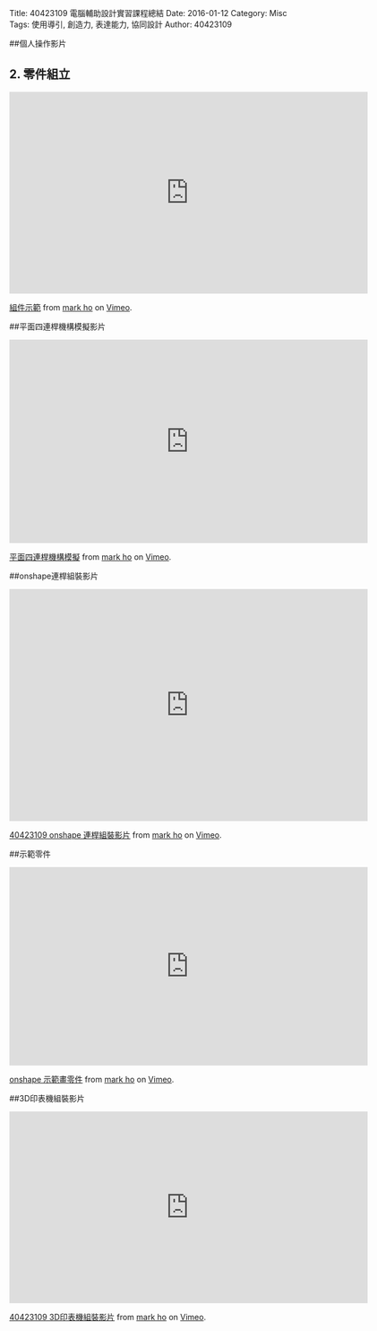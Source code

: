 Title: 40423109 電腦輔助設計實習課程總結
Date: 2016-01-12 
Category: Misc
Tags: 使用導引, 創造力, 表達能力, 協同設計
Author: 40423109


<!-- PELICAN_END_SUMMARY -->

##個人操作影片

## 2. 零件組立

<iframe src="https://player.vimeo.com/video/199020105" width="640" height="360" frameborder="0" webkitallowfullscreen mozallowfullscreen allowfullscreen></iframe>
<p><a href="https://vimeo.com/199020105">組件示範</a> from <a href="https://vimeo.com/user61136461">mark ho</a> on <a href="https://vimeo.com">Vimeo</a>.</p>

##平面四連桿機構模擬影片

<iframe src="https://player.vimeo.com/video/199017594" width="640" height="363" frameborder="0" webkitallowfullscreen mozallowfullscreen allowfullscreen></iframe>
<p><a href="https://vimeo.com/199017594">平面四連桿機構模擬</a> from <a href="https://vimeo.com/user61136461">mark ho</a> on <a href="https://vimeo.com">Vimeo</a>.</p>

##onshape連桿組裝影片

<iframe src="https://player.vimeo.com/video/198168561" width="640" height="414" frameborder="0" webkitallowfullscreen mozallowfullscreen allowfullscreen></iframe>
<p><a href="https://vimeo.com/198168561">40423109  onshape 連桿組裝影片</a> from <a href="https://vimeo.com/user61136461">mark ho</a> on <a href="https://vimeo.com">Vimeo</a>.</p>

##示範零件

<iframe src="https://player.vimeo.com/video/199020522" width="640" height="354" frameborder="0" webkitallowfullscreen mozallowfullscreen allowfullscreen></iframe>
<p><a href="https://vimeo.com/199020522">onshape 示範畫零件</a> from <a href="https://vimeo.com/user61136461">mark ho</a> on <a href="https://vimeo.com">Vimeo</a>.</p>

##3D印表機組裝影片
<iframe src="https://player.vimeo.com/video/198168555" width="640" height="342" frameborder="0" webkitallowfullscreen mozallowfullscreen allowfullscreen></iframe>
<p><a href="https://vimeo.com/198168555">40423109   3D印表機組裝影片</a> from <a href="https://vimeo.com/user61136461">mark ho</a> on <a href="https://vimeo.com">Vimeo</a>.</p>

